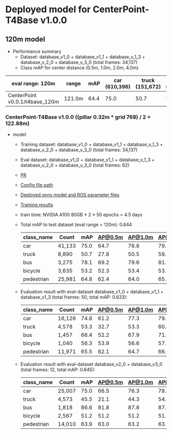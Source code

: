 # Deployed model for CenterPoint-T4Base v1.0.0
## 120m model

- Performance summary
  - Dataset: database_v1_0 + database_v1_1 + database_v_1_3 + database_v_2_0 + database_v_3_0 (total frames: 34,137)
  - Class mAP for center distance (0.5m, 1.0m, 2.0m, 4.0m)

| eval range: 120m                 | range  | mAP  | car <br> (610,396)   | truck <br> (151,672) | bus <br> (37,876)  | bicycle <br> (47,739) | pedestrian <br> (367,200) |
| -------------------------------- | ------ | ---- | ---------------------| -------------------- | -------------------| --------------------- | ------------------------- |
| CenterPoint v0.0.1/t4base_120m   | 121.0m | 64.4 | 75.0                 | 50.7                 | 78.1               | 53.2                  | 64.8                      |


### CenterPoint-T4Base v1.0.0 ((pillar 0.32m * grid 768) / 2 = 122.88m)

- model
  - Training dataset: database_v1_0 + database_v1_1 + database_v_1_3 + database_v_2_0 + database_v_3_0 (total frames: 34,137)
  - Eval dataset: database_v1_0 + database_v1_1 + database_v_1_3 + database_v_2_0 + database_v_3_0 (total frames: 62)
  - [PR](https://github.com/tier4/autoware-ml/pull/159)
  - [Config file path](https://github.com/tier4/autoware-ml/blob/5f472170f07251184dc009a1ec02be3b4f3bf98c/autoware_ml/configs/detection3d/dataset/t4dataset/base.py)
  - [Deployed onnx model and ROS parameter files](https://evaluation.tier4.jp/evaluation/mlpackages/7156b453-2861-4ae9-b135-e24e48cc9029/releases/72ac056a-66ba-435f-bdc3-6e21c209ef44?project_id=zWhWRzei)
  - [Training results](https://drive.google.com/drive/u/0/folders/1bMarMoNQXdF_3nB-BjFx28S5HMIfgeIJ)
  - train time: NVIDIA A100 80GB * 2 * 50 epochs = 4.5 days
  - Total mAP to test dataset (eval range = 120m): 0.644

    | class_name   | Count  | mAP      | AP@0.5m   | AP@1.0m   | AP@2.0m   | AP@4.0m   |
    |------------- |------- |--------- |---------  |---------- |---------- |---------- |
    | car          | 41,133 | 75.0     | 64.7      | 76.8      | 79.1      | 79.5      |
    | truck        |  8,890 | 50.7     | 27.8      | 50.5      | 59.6      | 65.1      |
    | bus          |  3,275 | 78.1     | 69.2      | 79.6      | 81.1      | 82.6      |
    | bicycle      |  3,635 | 53.2     | 52.3      | 53.4      | 53.5      | 53.6      |
    | pedestrian   | 25,981 | 64.8     | 62.4      | 64.0      | 65.4      | 67.4      |

  - Evaluation result with eval-dataset database_v1_0 + database_v1_1 + database_v1_3 (total frames: 50, total mAP: 0.633):

    | class_name  | Count   | mAP       | AP@0.5m   | AP@1.0m   | AP@2.0m   | AP@4.0m   |
    |-------------|---------|---------  |---------  |---------- |---------- |---------- |
    | car         | 16,126  | 74.8      | 61.2      | 77.3      | 79.8      | 80.9      |
    | truck       | 4,578   | 53.3      | 32.7      | 53.3      | 60.8      | 66.4      |
    | bus         | 1,457   | 66.4      | 52.2      | 67.9      | 71.4      | 74.0      |
    | bicycle     | 1,040   | 56.3      | 53.9      | 56.6      | 57.3      | 57.4      |
    | pedestrian  | 11,971  | 65.5      | 62.1      | 64.7      | 66.6      | 68.6      |

  - Evaluation result with eval-dataset database_v2_0 + database_v3_0 (total frames: 12, total mAP: 0.645):

    | class_name | Count    | mAP       | AP@0.5m   | AP@1.0m   | AP@2.0m   | AP@4.0m   |
    | ---------- |--------- |---------  |---------- |---------- |---------- |---------  |
    | car        | 25,007   | 75.0      | 66.5      | 76.3      | 78.6      | 78.8      |
    | truck      | 4,573    | 45.5      | 21.1      | 44.3      | 54.9      | 61.8      |
    | bus        | 1,818    | 86.6      | 81.8      | 87.8      | 87.9      | 88.9      |
    | bicycle    | 2,567    | 51.2      | 51.2      | 51.2      | 51.2      | 51.3      |
    | pedestrian | 14,010   | 63.9      | 63.0      | 63.2      | 63.7      | 65.7      |
